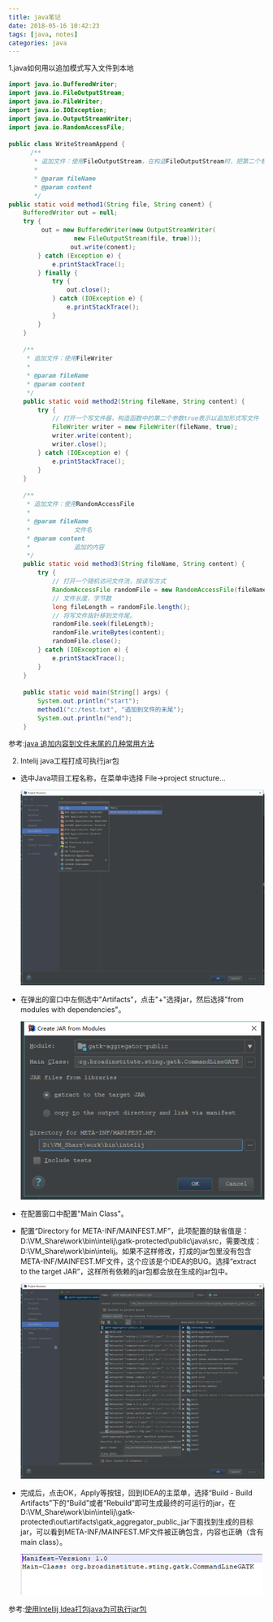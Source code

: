 ```yaml
---
title: java笔记
date: 2018-05-16 10:42:23
tags: [java, notes]
categories: java
---
```


1.java如何用以追加模式写入文件到本地

```java
import java.io.BufferedWriter;   
import java.io.FileOutputStream;   
import java.io.FileWriter;   
import java.io.IOException;   
import java.io.OutputStreamWriter;   
import java.io.RandomAccessFile;   

public class WriteStreamAppend {  
      /** 
       * 追加文件：使用FileOutputStream，在构造FileOutputStream时，把第二个参数设为true 
       * 
       * @param fileName 
       * @param content 
       */  
public static void method1(String file, String conent) {   
    BufferedWriter out = null;   
    try {   
         out = new BufferedWriter(new OutputStreamWriter(   
                  new FileOutputStream(file, true)));   
                 out.write(conent);   
        } catch (Exception e) {   
            e.printStackTrace();   
        } finally {   
            try {   
                out.close();   
            } catch (IOException e) {   
                e.printStackTrace();   
            }   
        }   
    }   
  
    /** 
     * 追加文件：使用FileWriter 
     *   
     * @param fileName 
     * @param content 
     */  
    public static void method2(String fileName, String content) {   
        try {   
            // 打开一个写文件器，构造函数中的第二个参数true表示以追加形式写文件   
            FileWriter writer = new FileWriter(fileName, true);   
            writer.write(content);   
            writer.close();   
        } catch (IOException e) {   
            e.printStackTrace();   
        }   
    }   
  
    /** 
     * 追加文件：使用RandomAccessFile 
     *   
     * @param fileName 
     *            文件名 
     * @param content 
     *            追加的内容 
     */  
    public static void method3(String fileName, String content) {   
        try {   
            // 打开一个随机访问文件流，按读写方式   
            RandomAccessFile randomFile = new RandomAccessFile(fileName, "rw");   
            // 文件长度，字节数   
            long fileLength = randomFile.length();   
            // 将写文件指针移到文件尾。   
            randomFile.seek(fileLength);   
            randomFile.writeBytes(content);   
            randomFile.close();   
        } catch (IOException e) {   
            e.printStackTrace();   
        }   
    }   
  
    public static void main(String[] args) {   
        System.out.println("start");   
        method1("c:/test.txt", "追加到文件的末尾");   
        System.out.println("end");   
    }
```

<!--more-->

参考:[java 追加内容到文件末尾的几种常用方法](https://blog.csdn.net/jsjwk/article/details/3942167)

2. Intelij java工程打成可执行jar包

- 选中Java项目工程名称，在菜单中选择 File->project structure...

  ![信截图_2018051614085](java笔记/微信截图_20180516140857.png)

- 在弹出的窗口中左侧选中"Artifacts"，点击"+"选择jar，然后选择"from modules with dependencies"。

  ![微信截图_20180516141151](java笔记/微信截图_20180516141151.png)

- 在配置窗口中配置"Main Class"。

- 配置“Directory for META-INF/MAINFEST.MF”，此项配置的缺省值是：D:\VM_Share\work\bin\intelij\gatk-protected\public\java\src，需要改成：D:\VM_Share\work\bin\intelij。如果不这样修改，打成的jar包里没有包含META-INF/MAINFEST.MF文件，这个应该是个IDEA的BUG。选择“extract to the target JAR”，这样所有依赖的jar包都会放在生成的jar包中。

  ![微信截图_20180516141605](java笔记/微信截图_20180516141605.png)

- 完成后，点击OK，Apply等按钮，回到IDEA的主菜单，选择“Build - Build Artifacts”下的“Build”或者“Rebuild”即可生成最终的可运行的jar，在D:\VM_Share\work\bin\intelij\gatk-protected\out\artifacts\gatk_aggregator_public_jar下面找到生成的目标jar，可以看到META-INF/MAINFEST.MF文件被正确包含，内容也正确（含有main class）。

  ![微信截图_20180516141749](java笔记/微信截图_20180516141749.png)

参考:[使用Intellij Idea打包java为可执行jar包](https://blog.csdn.net/xuemengrui12/article/details/74984731)